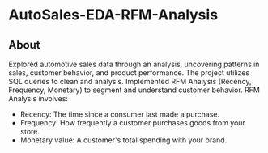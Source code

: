 # AutoSales-EDA-RFM-Analysis
## About
Explored automotive sales data through an analysis, uncovering patterns in sales, customer behavior, and product performance. The project utilizes SQL queries to clean and analysis. Implemented RFM Analysis (Recency, Frequency, Monetary) to segment and understand customer behavior.
RFM Analysis involves:

- Recency: The time since a consumer last made a purchase.
- Frequency: How frequently a customer purchases goods from your store.
- Monetary value: A customer's total spending with your brand.
